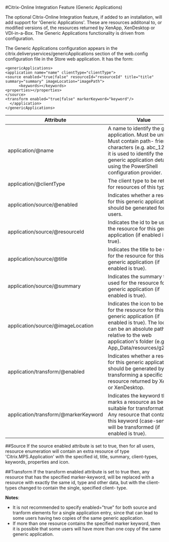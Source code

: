 #Citrix-Online Integration Feature (Generic Applications)

The optional Citrix-Online Integration feature, if added to an installation, will add support for 'Generic Applications'. These are resources additonal to, or modified versions of, the resources returned by XenApp, XenDesktop or VDI-in-a-Box. The Generic Applications functionality is driven from configuration.

The Generic Applications configuration appears in the citrix.deliveryservices/genericApplications section of the web.config configuration file in the Store web application. It has the form:
```
<genericApplications>
<application name="name" clientType="clientType">
<source enabled="true|false" resourceId="resourceId" title="title" summary="summary" imageLocation="imagePath">
      <keywords></keywords>
<properties></properties>
</source>
<transform enabled="true|false" markerKeyword="keyword"/>
  </application>
</genericApplications>
```
|Attribute|Value|
|---|---||application/@name|A name to identify the generic application. Must be unique. Must contain path- friendly characters (e.g. abc_123) as it is used to identify the generic application details using the PowerShell configuration provider.||application/@clientType|The client type to be returned for resources of this type.|
|application/source/@enabled|Indicates whether a resource for this generic application should be generated for all users.||application/source/@resourceId|Indicates the id to be used for the resource for this generic application (if enabled is true).||application/source/@title|Indicates the title to be used for the resource for this generic application (if enabled is true).||application/source/@summary|Indicates the summary to be used for the resource for this generic application (if enabled is true).||application/source/@imageLocation|Indicates the icon to be used for the resource for this generic application (if enabled is true). The location can be an absolute path or relative to the web application's folder (e.g. App_Data/resources/g2m.ico)||application/transform/@enabled|Indicates whether a resource for this generic application should be generated by transforming a specific resource returned by XenApp or XenDesktop.||application/transform/@markerKeyword|Indicates the keyword that marks a resource as being suitable for transformation. Any resource that contains this keyword (case-sensitive) will be transformed (if enabled is true).|
##Source
If the source enabled attribute is set to true, then for all users, resource enumeration will contain an extra resource of type 'Citrix.MPS.Application' with the specified id, title, summary, client-types, keywords, properties and icon.

##Transform
If the transform enabled attribute is set to true then, any resource that has the specified marker-keyword, will be replaced with a resource with exactly the same id, type and other data, but with the client-types changed to contain the single, specified client- type.

**Notes**:

* It is not recommended to specify enabled="true" for both source and tranform elements for a single application entry, since that can lead to some users having two copies of the same generic application.
* If more than one resource contains the specified marker keyword, then it is possible that some users will have more than one copy of the same generic application.